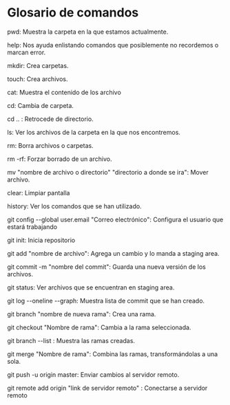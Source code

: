 # Glosario de comandos

pwd: Muestra la carpeta en la que estamos actualmente.

help: Nos ayuda enlistando comandos que posiblemente no recordemos o marcan error.

mkdir: Crea carpetas.

touch: Crea archivos.

cat: Muestra el contenido de los archivo

cd: Cambia de carpeta.

cd .. : Retrocede de directorio.

ls: Ver los archivos de la carpeta en la que nos encontremos.

rm: Borra archivos o carpetas.

rm -rf: Forzar borrado de un archivo.

mv "nombre de archivo o directorio" "directorio a donde se ira": Mover archivo.

clear: Limpiar pantalla

history: Ver los comandos que se han utilizado.

git config --global user.email "Correo electrónico": Configura el usuario que estará trabajando

git init: Inicia repositorio 

git add "nombre de archivo": Agrega un cambio y lo manda a staging area.

git commit -m "nombre del commit": Guarda una nueva versión de los archivos.

git status: Ver archivos que se encuentran en staging area.

git log --oneline --graph: Muestra lista de commit que se han creado.

git branch "nombre de nueva rama": Crea una rama.

git checkout "Nombre de rama": Cambia a la rama seleccionada.

git branch --list : Muestra las ramas creadas.

git merge "Nombre de rama": Combina las ramas, transformándolas a una sola.

git push -u origin master: Enviar cambios al servidor remoto.

git remote add origin "link de servidor remoto" : Conectarse a servidor remoto



